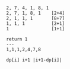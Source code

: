 ```
2, 7, 4, 1, 8, 1
2, 7, 1, 8, 1    [2+4]
2, 1, 1, 1       [8+7]
1, 1, 1          [2+1]
1                [1+1]

return 1
---
1,1,1,2,4,7,8

dp[i] i+1 |i+1-dp[i]|
```

```java

```











































